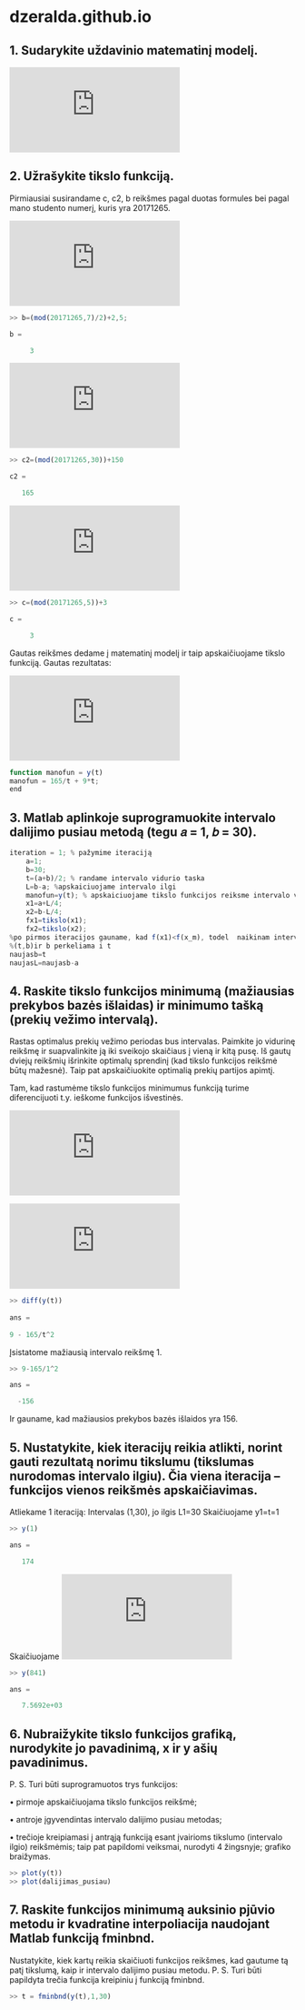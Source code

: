 # dzeralda.github.io
## 1. Sudarykite uždavinio matematinį modelį.

![matematiniomodelioformule](https://latex.codecogs.com/gif.latex?min%20c%28t%29%3D%5Cfrac%7Bc2%7D%7Bt%7D&plus;c*t*b)

## 2. Užrašykite tikslo funkciją.

Pirmiausiai susirandame c, c2, b reikšmes pagal duotas formules bei pagal mano studento numerį, kuris yra 20171265.

![prekestonomis](https://latex.codecogs.com/gif.latex?b%3D%5Cfrac%7BStudnr*mod*7%7D%7B2%7D&plus;2%2C5)

```javascript
>> b=(mod(20171265,7)/2)+2,5;

b =

     3
```

![partijoskaina](https://latex.codecogs.com/gif.latex?c2%3D%28studnr*mod*30%29&plus;150)

```javascript
>> c2=(mod(20171265,30))+150

c2 =

   165
```

![islaidos](https://latex.codecogs.com/gif.latex?c%3Dstudnr*mod*5&plus;3)

```javascript
>> c=(mod(20171265,5))+3

c =

     3
```
Gautas reikšmes dedame į matematinį modelį ir taip apskaičiuojame tikslo funkciją. 
Gautas rezultatas:

![tikslofunkcija](https://latex.codecogs.com/gif.latex?y%28t%29%3D%5Cfrac%7B165%7D%7Bt%7D&plus;9*t)

```javascript
function manofun = y(t)
manofun = 165/t + 9*t;
end
```
## 3. Matlab aplinkoje suprogramuokite intervalo dalijimo pusiau metodą (tegu 𝑎 = 1, 𝑏 = 30). 

```javascript
iteration = 1; % pažymime iteraciją
    a=1;
    b=30;
    t=(a+b)/2; % randame intervalo vidurio taska
    L=b-a; %apskaiciuojame intervalo ilgi
    manofun=y(t); % apskaiciuojame tikslo funkcijos reiksme intervalo vidurio taske
    x1=a+L/4;
    x2=b-L/4;
    fx1=tikslo(x1);
    fx2=tikslo(x2);
%po pirmos iteracijos gauname, kad f(x1)<f(x_m), todel  naikinam intervala
%(t,b)ir b perkeliama i t
naujasb=t
naujasL=naujasb-a

```
## 4.  Raskite tikslo funkcijos minimumą (mažiausias prekybos bazės išlaidas) ir minimumo tašką (prekių vežimo intervalą). 
Rastas optimalus prekių vežimo periodas bus intervalas. Paimkite jo
vidurinę reikšmę ir suapvalinkite ją iki sveikojo skaičiaus į vieną ir kitą pusę. Iš gautų dviejų
reikšmių išrinkite optimalų sprendinį (kad tikslo funkcijos reikšmė būtų mažesnė). Taip pat
apskaičiuokite optimalią prekių partijos apimtį. 

Tam, kad rastumėme tikslo funkcijos minimumus funkciją turime diferencijuoti t.y. ieškome funkcijos išvestinės. 

![tikslo_funkcija](http://latex.codecogs.com/gif.latex?y%28t%29%3D165/t&plus;9*t)

![isvestine](http://latex.codecogs.com/gif.latex?y%5E%7B%27%7D%28t%29%3D%5Cfrac%7B165%5E%7B%27%7D*t-165*t%5E%7B%27%7D%7D%7Bt%5E%7B2%7D%7D%20&plus;9%3D%5Cfrac%7B0*t-165*1%7D%7Bt%5E%7B2%7D%7D&plus;9%3D9-%5Cfrac%7B165%7D%7Bt%5E%7B2%7D%7D)

```javascript
>> diff(y(t))
 
ans =
 
9 - 165/t^2
```
Įsistatome mažiausią intervalo reikšmę 1. 

```javascript
>> 9-165/1^2

ans =

  -156
```
Ir gauname, kad mažiausios prekybos bazės išlaidos yra 156.


## 5. Nustatykite, kiek iteracijų reikia atlikti, norint gauti rezultatą norimu tikslumu (tikslumas nurodomas intervalo ilgiu). Čia viena iteracija – funkcijos vienos reikšmės apskaičiavimas. 

Atliekame 1 iteraciją:
Intervalas (1,30), jo ilgis L1=30
Skaičiuojame y1=t=1

```javascript
>> y(1)

ans =

   174
```
Skaičiuojame
![y2_reiksme](http://latex.codecogs.com/gif.latex?y_%7B2%7D%3D30-1%3D29%5E%7B2%7D)
```javascript
>> y(841)

ans =

   7.5692e+03
```
## 6. Nubraižykite tikslo funkcijos grafiką, nurodykite jo pavadinimą, x ir y ašių pavadinimus.
P. S. Turi būti suprogramuotos trys funkcijos:

• pirmoje apskaičiuojama tikslo funkcijos reikšmė;

• antroje įgyvendintas intervalo dalijimo pusiau metodas;

• trečioje kreipiamasi į antrąją funkciją esant įvairioms tikslumo (intervalo ilgio) reikšmėmis;
taip pat papildomi veiksmai, nurodyti 4 žingsnyje; grafiko braižymas. 

```javascript
>> plot(y(t))
>> plot(dalijimas_pusiau)
```
## 7. Raskite funkcijos minimumą auksinio pjūvio metodu ir kvadratine interpoliacija naudojant Matlab funkciją fminbnd. 
Nustatykite, kiek kartų reikia skaičiuoti funkcijos reikšmes, kad
gautume tą patį tikslumą, kaip ir intervalo dalijimo pusiau metodu.
P. S. Turi būti papildyta trečia funkcija kreipiniu į funkciją fminbnd. 
```javascript
>> t = fminbnd(y(t),1,30)
```
